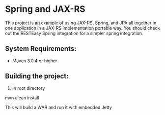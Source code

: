 Spring and JAX-RS
=================
This project is an example of using JAX-RS, Spring, and JPA all together in one application in a JAX-RS implementation
portable way.  You should check out the RESTEasy Spring integration for a simpler spring integration.

System Requirements:
-------------------------
- Maven 3.0.4 or higher

Building the project:
-------------------------
1. In root directory

mvn clean install

This will build a WAR and run it with embedded Jetty
